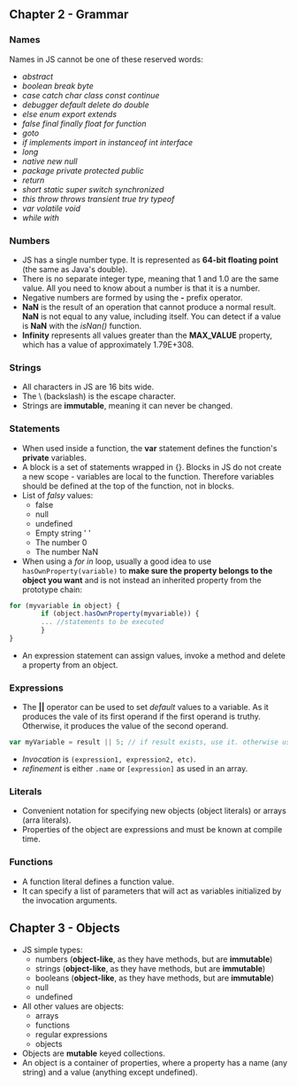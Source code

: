 ## Chapter 2 - Grammar

### Names

Names in JS cannot be one of these reserved words:

- _abstract_
- _boolean_ _break_ _byte_
- _case_ _catch_ _char_ _class_ _const_ _continue_
- _debugger_ _default_ _delete_ _do_ _double_
- _else_ _enum_ _export_ _extends_
- _false_ _final_ _finally_ _float_ _for_  _function_
- _goto_
- _if_ _implements_ _import_ _in_ _instanceof_  _int_ _interface_
- _long_
- _native_ _new_ _null_
- _package_ _private_ _protected_ _public_
- _return_
- _short_ _static_ _super_ _switch_ _synchronized_
- _this_ _throw_ _throws_ _transient_ _true_  _try_ _typeof_
- _var_ _volatile_ _void_
- _while_ _with_


### Numbers

- JS has a single number type. It is represented as **64-bit floating point** (the same as Java's double).
- There is no separate integer type, meaning that 1 and 1.0 are the same value. All you need to know about a number is that it is a number.
- Negative numbers are formed by using the **-** prefix operator.
- **NaN** is the result of an operation that cannot produce a normal result. **NaN** is not equal to any value, including itself. You can detect if a value is **NaN** with the _isNan()_ function.
- **Infinity** represents all values greater than the **MAX_VALUE** property, which has a value of approximately 1.79E+308.

### Strings

- All characters in JS are 16 bits wide.
- The \ (backslash) is the escape character.
- Strings are **immutable**, meaning it can never be changed.

### Statements

- When used inside a function, the **var** statement defines the function's **private** variables.
- A block is a set of statements wrapped in {}. Blocks in JS do not create a new scope - variables are local to the function. Therefore variables should be defined at the top of the function, not in blocks.
- List of _falsy_ values:
  * false
  * null
  * undefined
  * Empty string ' '
  * The number 0
  * The number NaN
- When using a _for in_ loop, usually a good idea to use `hasOwnProperty(variable)` to **make sure the property belongs to the object you want** and is not instead an inherited property from the prototype chain:
```javascript
for (myvariable in object) {
		if (object.hasOwnProperty(myvariable)) {
		... //statements to be executed
		}
}
```

- An expression statement can assign values, invoke a method and delete a property from an object.

### Expressions

- The **||** operator can be used to set _default_ values to a variable. As it produces the vale of its first operand if the first operand is truthy. Otherwise, it produces the value of the second operand.
```javascript
var myVariable = result || 5; // if result exists, use it. otherwise use 5 as default value.
```
- _Invocation_ is `(expression1, expression2, etc)`.
- _refinement_ is either `.name` or `[expression]` as used in an array.

### Literals

- Convenient notation for specifying new objects (object literals) or arrays (arra literals).
- Properties of the object are expressions and must be known at compile time.

### Functions

- A function literal defines a function value.
- It can specify a list of parameters that will act as variables initialized by the invocation arguments.

## Chapter 3 - Objects

- JS simple types:
  * numbers (**object-like**, as they have methods, but are **immutable**)
  * strings (**object-like**, as they have methods, but are **immutable**)
  * booleans (**object-like**, as they have methods, but are **immutable**)
  * null
  * undefined
- All other values are objects:
  * arrays
  * functions
  * regular expressions
  * objects
- Objects are **mutable** keyed collections.
- An object is a container of properties, where a property has a name (any string) and a value (anything except undefined).
